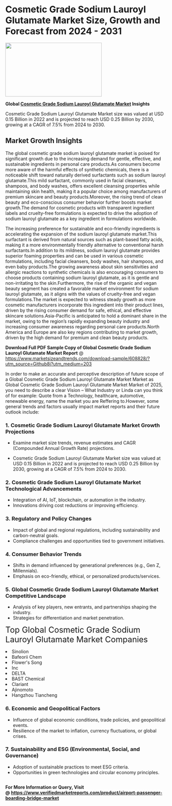 <H1>Cosmetic Grade Sodium Lauroyl Glutamate Market Size, Growth and Forecast from 2024 - 2031</H1><img class="aligncenter size-medium wp-image-584254" src="https://thirdeyenews.in/wp-content/uploads/2024/09/Global-Market-Research-300x168.jpeg" alt="" width="300" height="168" /><p><strong>Global&nbsp;<a href="https://www.marketsizeandtrends.com/download-sample/608828/?utm_source=Github8j?utm_medium=203">Cosmetic Grade Sodium Lauroyl Glutamate Market</a> Insights</strong></p><p>Cosmetic Grade Sodium Lauroyl Glutamate Market size was valued at USD 0.15 Billion in 2022 and is projected to reach USD 0.25 Billion by 2030, growing at a CAGR of 7.5% from 2024 to 2030.</p><p><h2>Market Growth Insights</h2> <p>The global cosmetic grade sodium lauroyl glutamate market is poised for significant growth due to the increasing demand for gentle, effective, and sustainable ingredients in personal care products.As consumers become more aware of the harmful effects of synthetic chemicals, there is a noticeable shift toward naturally derived surfactants such as sodium lauroyl glutamate.This mild surfactant, commonly used in facial cleansers, shampoos, and body washes, offers excellent cleansing properties while maintaining skin health, making it a popular choice among manufacturers of premium skincare and beauty products.Moreover, the rising trend of clean beauty and eco-conscious consumer behavior further boosts market growth.The demand for cosmetic products with transparent ingredient labels and cruelty-free formulations is expected to drive the adoption of sodium lauroyl glutamate as a key ingredient in formulations worldwide.</p> <p>The increasing preference for sustainable and eco-friendly ingredients is accelerating the expansion of the sodium lauroyl glutamate market.This surfactant is derived from natural sources such as plant-based fatty acids, making it a more environmentally friendly alternative to conventional harsh surfactants.In addition to its mildness, sodium lauroyl glutamate provides superior foaming properties and can be used in various cosmetic formulations, including facial cleansers, body washes, hair shampoos, and even baby products.The growing awareness about skin sensitivities and allergic reactions to synthetic chemicals is also encouraging consumers to choose products containing sodium lauroyl glutamate, as it is gentle and non-irritating to the skin.Furthermore, the rise of the organic and vegan beauty segment has created a favorable market environment for sodium lauroyl glutamate, as it aligns with the values of cruelty-free and vegan formulations.The market is expected to witness steady growth as more cosmetic manufacturers incorporate this ingredient into their product lines, driven by the rising consumer demand for safe, ethical, and effective skincare solutions.Asia-Pacific is anticipated to hold a dominant share in the market, owing to the region’s rapidly expanding beauty industry and increasing consumer awareness regarding personal care products.North America and Europe are also key regions contributing to market growth, driven by the high demand for premium and clean beauty products.<p><span class=""><strong>Download Full PDF Sample Copy of Global Cosmetic Grade Sodium Lauroyl Glutamate Market Report</strong> @ <a href="https://www.marketsizeandtrends.com/download-sample/608828/?utm_source=Github8j?utm_medium=203" target="_blank">https://www.marketsizeandtrends.com/download-sample/608828/?utm_source=Github8j?utm_medium=203</a></span></p><p>In order to make an accurate and perceptive description of future scope of a Global&nbsp;Cosmetic Grade Sodium Lauroyl Glutamate Market Market as Global&nbsp;Cosmetic Grade Sodium Lauroyl Glutamate Market Market of 2025, you need to describe a clear Vision &ndash; What Industry or Linda can you think of for example: Quote from a Technology, healthcare, automotive, renewable energy, name the market you are Reffering to.However, some general trends and factors usually impact market reports and their future outlook include:</p><h3>1.&nbsp;<strong>Cosmetic Grade Sodium Lauroyl Glutamate Market Growth Projections</strong></h3><ul><li>Examine market size trends, revenue estimates and CAGR (Compounded Annual Growth Rate) projections.</li><li><p>Cosmetic Grade Sodium Lauroyl Glutamate Market size was valued at USD 0.15 Billion in 2022 and is projected to reach USD 0.25 Billion by 2030, growing at a CAGR of 7.5% from 2024 to 2030.</p></li></ul><h3>2.&nbsp;<strong>Cosmetic Grade Sodium Lauroyl Glutamate Market Technological Advancements</strong></h3><ul><li>Integration of AI, IoT, blockchain, or automation in the industry.</li><li>Innovations driving cost reductions or improving efficiency.</li></ul><h3>3.&nbsp;<strong>Regulatory and Policy Changes</strong></h3><ul><li>Impact of global and regional regulations, including sustainability and carbon-neutral goals.</li><li>Compliance challenges and opportunities tied to government initiatives.</li></ul><h3>4.&nbsp;<strong>Consumer Behavior Trends</strong></h3><ul><li>Shifts in demand influenced by generational preferences (e.g., Gen Z, Millennials).</li><li>Emphasis on eco-friendly, ethical, or personalized products/services.</li></ul><h3>5.&nbsp;<strong>Global Cosmetic Grade Sodium Lauroyl Glutamate Market Competitive Landscape</strong></h3><ul><li>Analysis of key players, new entrants, and partnerships shaping the industry.</li><li>Strategies for differentiation and market penetration.</li></ul><p data-pm-slice="1 1 []"><span style="color: inherit; font-family: inherit; font-size: 25px;">Top Global Cosmetic Grade Sodium Lauroyl Glutamate Market Companies</span></p><div class="" data-test-id=""><p><li>Sinolion</li><li> Bafeorii Chem</li><li> Flower's Song</li><li>  Inc</li><li> DELTA</li><li> BAST Chemical</li><li> Clariant</li><li> Ajinomoto</li><li> Hangzhou Tiancheng</li></p></div><h3>6.&nbsp;<strong>Economic and Geopolitical Factors</strong></h3><ul><li>Influence of global economic conditions, trade policies, and geopolitical events.</li><li>Resilience of the market to inflation, currency fluctuations, or global crises.</li></ul><h3>7.&nbsp;<strong>Sustainability and ESG (Environmental, Social, and Governance)</strong></h3><ul><li>Adoption of sustainable practices to meet ESG criteria.</li><li>Opportunities in green technologies and circular economy principles.</li></ul><h2><strong style="font-size: 14px;">For More Information or Query, Visit @&nbsp;</strong><a style="background-color: #ffffff; font-size: 14px;" href="https://www.marketsizeandtrends.com/report/cosmetic-grade-sodium-lauroyl-glutamate-market/" target="_blank">https://www.verifiedmarketreports.com/product/airport-passenger-boarding-bridge-market</a></h2>